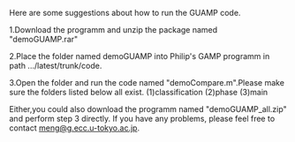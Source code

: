 Here are some suggestions about how to run the GUAMP code.

1.Download the programm and unzip the package named "demoGUAMP.rar"

2.Place the folder named demoGUAMP into Philip's GAMP programm in path .../latest/trunk/code.

3.Open the folder and run the code named "demoCompare.m".Please make sure the folders listed below all exist.
(1)classification
(2)phase
(3)main

Either,you could also download the programm named "demoGUAMP_all.zip" and perform step 3 directly.
If you have any problems, please feel free to contact meng@g.ecc.u-tokyo.ac.jp.